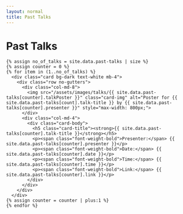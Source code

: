 ```yaml
---
layout: normal
title: Past Talks
---
```


<div class="jumbotron jumbotron-fluid">
  <div class="container">
    <h1 class="text-center text-banner font-weight-bold text-title">Past Talks</h1><!-- Card padding is custom css added to have a proper space between h1 and cards -->


    {% assign no_of_talks = site.data.past-talks | size %}
    {% assign counter = 0 %}
    {% for item in (1..no_of_talks) %}
      <div class="card bg-dark text-white mb-4">
        <div class="row no-gutters">
          <div class="col-md-8">
            <img src="/assets/images/talks/{{ site.data.past-talks[counter].talkPoster }}" class="card-img" alt="Poster for {{ site.data.past-talks[count].talk-title }} by {{ site.data.past-talks[counter].presenter }}" style="max-width: 800px;">
          </div>
          <div class="col-md-4">
            <div class="card-body">
              <h5 class="card-title"><strong>{{ site.data.past-talks[counter].talk-title }}</strong></h5>
              <p><span class="font-weight-bold">Presenter:</span> {{ site.data.past-talks[counter].presenter }}</p>
              <p><span class="font-weight-bold">Date:</span> {{ site.data.past-talks[counter].date }}</p>
              <p><span class="font-weight-bold">Time:</span> {{ site.data.past-talks[counter].time }}</p>
              <p><span class="font-weight-bold">Link:</span> {{ site.data.past-talks[counter].link }}</p>
            </div>
          </div>
        </div>
      </div>
    {% assign counter = counter | plus:1 %}
    {% endfor %}


  </div>
</div>
